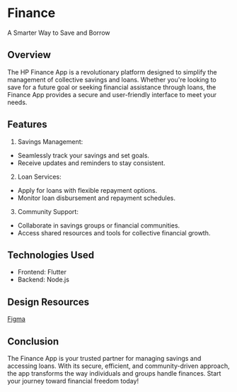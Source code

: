 # Finance

A Smarter Way to Save and Borrow

## Overview

The HP Finance App is a revolutionary platform designed to simplify the management of collective savings and loans. Whether you're looking to save for a future goal or seeking financial assistance through loans, the Finance App provides a secure and user-friendly interface to meet your needs.

## Features

1. Savings Management:
- Seamlessly track your savings and set goals.
- Receive updates and reminders to stay consistent.

2. Loan Services:
- Apply for loans with flexible repayment options.
- Monitor loan disbursement and repayment schedules.

3. Community Support:
- Collaborate in savings groups or financial communities.
- Access shared resources and tools for collective financial growth.

## Technologies Used

- Frontend: Flutter
- Backend: Node.js

## Design Resources

[Figma](https://www.figma.com/design/6x6LArQbKQ7UOdncdAULzt/Figma-basics?node-id=741-99&p=f&t=O4dnZCHdLCn3JvEL-0)

## Conclusion

The Finance App is your trusted partner for managing savings and accessing loans. With its secure, efficient, and community-driven approach, the app transforms the way individuals and groups handle finances. Start your journey toward financial freedom today!



